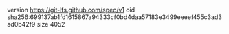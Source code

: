 version https://git-lfs.github.com/spec/v1
oid sha256:699137ab1fd1615867a94333cf0bd4daa57183e3499eeeef455c3ad3ad0b42f9
size 4052
